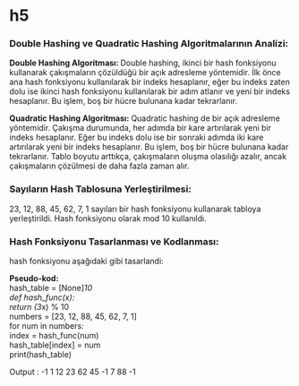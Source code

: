 # h5
<h3> Double Hashing ve Quadratic Hashing Algoritmalarının Analizi:  </h3>

 <b> Double Hashing Algoritması:  </b>
Double hashing, ikinci bir hash fonksiyonu kullanarak çakışmaların çözüldüğü bir açık adresleme yöntemidir. İlk önce ana hash fonksiyonu kullanılarak bir indeks hesaplanır, eğer bu indeks zaten dolu ise ikinci hash fonksiyonu kullanılarak bir adım atlanır ve yeni bir indeks hesaplanır. Bu işlem, boş bir hücre bulunana kadar tekrarlanır.

 <b> Quadratic Hashing Algoritması:  </b>
Quadratic hashing de bir açık adresleme yöntemidir. Çakışma durumunda, her adımda bir kare artırılarak yeni bir indeks hesaplanır. Eğer bu indeks dolu ise bir sonraki adımda iki kare artırılarak yeni bir indeks hesaplanır. Bu işlem, boş bir hücre bulunana kadar tekrarlanır. Tablo boyutu arttıkça, çakışmaların oluşma olasılığı azalır, ancak çakışmaların çözülmesi de daha fazla zaman alır.

<h3> Sayıların Hash Tablosuna Yerleştirilmesi:</h3>
23, 12, 88, 45, 62, 7, 1 sayıları bir hash fonksiyonu kullanarak tabloya yerleştirildi. Hash fonksiyonu olarak mod 10 kullanıldı.


<h3> Hash Fonksiyonu Tasarlanması ve Kodlanması:</h3>
hash fonksiyonu aşağıdaki gibi tasarlandi:</br>

<b>Pseudo-kod:</b></br>
hash_table = [None]*10 </br>
def hash_func(x): </br>
return (3*x) % 10 </br>
numbers = [23, 12, 88, 45, 62, 7, 1] </br>
for num in numbers: </br>
index = hash_func(num) </br>
hash_table[index] = num </br>
print(hash_table) </br>

Output :  -1 1 12 23 62 45 -1 7 88 -1
